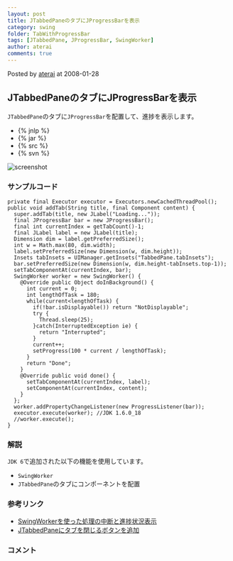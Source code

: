 ```yaml
---
layout: post
title: JTabbedPaneのタブにJProgressBarを表示
category: swing
folder: TabWithProgressBar
tags: [JTabbedPane, JProgressBar, SwingWorker]
author: aterai
comments: true
---
```


Posted by [aterai](http://terai.xrea.jp/aterai.html) at 2008-01-28

## JTabbedPaneのタブにJProgressBarを表示
`JTabbedPane`のタブに`JProgressBar`を配置して、進捗を表示します。

- {% jnlp %}
- {% jar %}
- {% src %}
- {% svn %}

<!-- dummy comment line for breaking list -->

![screenshot](https://lh4.googleusercontent.com/_9Z4BYR88imo/TQTVHzMYZuI/AAAAAAAAAnI/7G4e4YZbiAQ/s800/TabWithProgressBar.png)

### サンプルコード
<pre class="prettyprint"><code>private final Executor executor = Executors.newCachedThreadPool();
public void addTab(String title, final Component content) {
  super.addTab(title, new JLabel("Loading..."));
  final JProgressBar bar = new JProgressBar();
  final int currentIndex = getTabCount()-1;
  final JLabel label = new JLabel(title);
  Dimension dim = label.getPreferredSize();
  int w = Math.max(80, dim.width);
  label.setPreferredSize(new Dimension(w, dim.height));
  Insets tabInsets = UIManager.getInsets("TabbedPane.tabInsets");
  bar.setPreferredSize(new Dimension(w, dim.height-tabInsets.top-1));
  setTabComponentAt(currentIndex, bar);
  SwingWorker worker = new SwingWorker() {
    @Override public Object doInBackground() {
      int current = 0;
      int lengthOfTask = 180;
      while(current&lt;lengthOfTask) {
        if(!bar.isDisplayable()) return "NotDisplayable";
        try {
          Thread.sleep(25);
        }catch(InterruptedException ie) {
          return "Interrupted";
        }
        current++;
        setProgress(100 * current / lengthOfTask);
      }
      return "Done";
    }
    @Override public void done() {
      setTabComponentAt(currentIndex, label);
      setComponentAt(currentIndex, content);
    }
  };
  worker.addPropertyChangeListener(new ProgressListener(bar));
  executor.execute(worker); //JDK 1.6.0_18
  //worker.execute();
}
</code></pre>

### 解説
`JDK 6`で追加された以下の機能を使用しています。

- `SwingWorker`
- `JTabbedPane`のタブにコンポーネントを配置

<!-- dummy comment line for breaking list -->

### 参考リンク
- [SwingWorkerを使った処理の中断と進捗状況表示](http://terai.xrea.jp/Swing/SwingWorker.html)
- [JTabbedPaneにタブを閉じるボタンを追加](http://terai.xrea.jp/Swing/TabWithCloseButton.html)

<!-- dummy comment line for breaking list -->

### コメント
